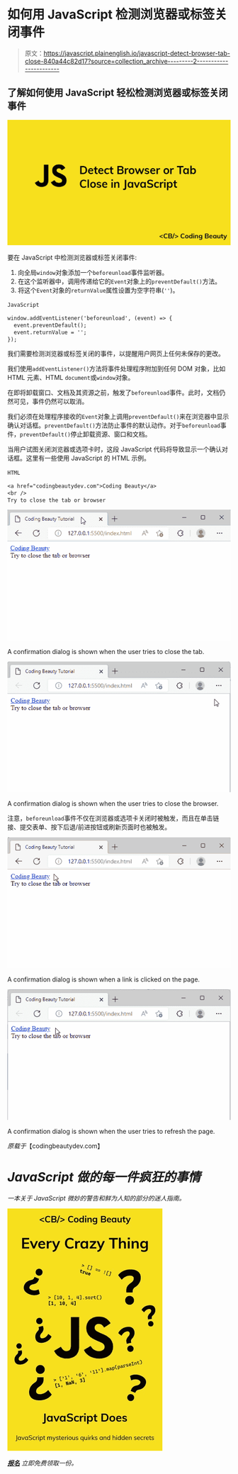 # 如何用 JavaScript 检测浏览器或标签关闭事件

> 原文：<https://javascript.plainenglish.io/javascript-detect-browser-tab-close-840a44c82d17?source=collection_archive---------2----------------------->

## 了解如何使用 JavaScript 轻松检测浏览器或标签关闭事件

![](img/adf2825d15c86ae3863bd94d5c858839.png)

要在 JavaScript 中检测浏览器或标签关闭事件:

1.  向全局`window`对象添加一个`beforeunload`事件监听器。
2.  在这个监听器中，调用传递给它的`Event`对象上的`preventDefault()`方法。
3.  将这个`Event`对象的`returnValue`属性设置为空字符串(`''`)。

`JavaScript`

```
window.addEventListener('beforeunload', (event) => {
  event.preventDefault();
  event.returnValue = '';
});
```

我们需要检测浏览器或标签关闭的事件，以提醒用户网页上任何未保存的更改。

我们使用`addEventListener()`方法将事件处理程序附加到任何 DOM 对象，比如 HTML 元素、HTML `document`或`window`对象。

在即将卸载窗口、文档及其资源之前，触发了`beforeunload`事件。此时，文档仍然可见，事件仍然可以取消。

我们必须在处理程序接收的`Event`对象上调用`preventDefault()`来在浏览器中显示确认对话框。`preventDefault()`方法防止事件的默认动作。对于`beforeunload`事件，`preventDefault()`停止卸载资源、窗口和文档。

当用户试图关闭浏览器或选项卡时，这段 JavaScript 代码将导致显示一个确认对话框。这里有一些使用 JavaScript 的 HTML 示例。

`HTML`

```
<a href="codingbeautydev.com">Coding Beauty</a>
<br />
Try to close the tab or browser
```

![](img/cafce70b2a9ddb99ebba81b5c724ff77.png)

A confirmation dialog is shown when the user tries to close the tab.

![](img/7b1310af85687f48b2c1457034ba4472.png)

A confirmation dialog is shown when the user tries to close the browser.

注意，`beforeunload`事件不仅在浏览器或选项卡关闭时被触发，而且在单击链接、提交表单、按下后退/前进按钮或刷新页面时也被触发。

![](img/c6e679fbe16dc9a6a475f54d6b4b432f.png)

A confirmation dialog is shown when a link is clicked on the page.

![](img/0da5eb18de5cd29e86189a73722efdf7.png)

A confirmation dialog is shown when the user tries to refresh the page.

*原载于*【codingbeautydev.com】

# *JavaScript 做的每一件疯狂的事情*

*一本关于 JavaScript 微妙的警告和鲜为人知的部分的迷人指南。*

*![](img/143ee152ba78025ea8643ba5b9726a20.png)*

*[**报名**](https://cbdev.link/d3c4eb) 立即免费领取一份。*